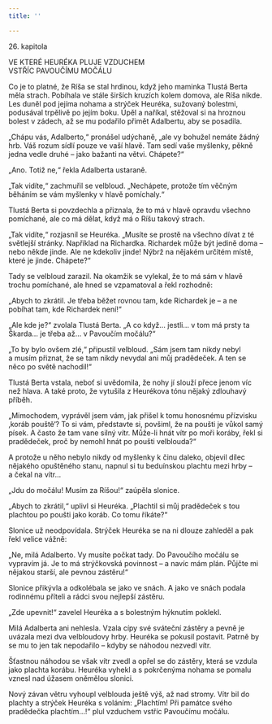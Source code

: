 ```yaml
---
title: ''

---
```


26. kapitola

VE KTERÉ HEURÉKA PLUJE VZDUCHEM  
VSTŘÍC PAVOUČÍMU MOČÁLU

Co je to platné, že Ríša se stal hrdinou, když jeho maminka Tlustá Berta měla strach. Pobíhala ve stále širších kruzích kolem domova, ale Ríša nikde. Les duněl pod jejíma nohama a strýček Heuréka, sužovaný bolestmi, podusával trpělivě po jejím boku. Úpěl a naříkal, stěžoval si na hroznou bolest v zádech, až se mu podařilo přimět Adalbertu, aby se posadila.

„Chápu vás, Adalberto,“ pronášel udýchaně, „ale vy bohužel nemáte žádný hrb. Váš rozum sídlí pouze ve vaší hlavě. Tam sedí vaše myšlenky, pěkně jedna vedle druhé – jako bažanti na větvi. Chápete?“

„Ano. Totiž ne,“ řekla Adalberta ustaraně.

„Tak vidíte,“ zachmuřil se velbloud. „Nechápete, protože tím věčným běháním se vám myšlenky v hlavě pomíchaly.“

Tlustá Berta si povzdechla a přiznala, že to má v hlavě opravdu všechno pomíchané, ale co má dělat, když má o Ríšu takový strach.

„Tak vidíte,“ rozjasnil se Heuréka. „Musíte se prostě na všechno dívat z té světlejší stránky. Například na Richardka. Richardek může být jedině doma – nebo někde jinde. Ale ne kdekoliv jinde! Nýbrž na nějakém určitém místě, které je jinde. Chápete?“

Tady se velbloud zarazil. Na okamžik se vylekal, že to má sám v hlavě trochu pomíchané, ale hned se vzpamatoval a řekl rozhodně:

„Abych to zkrátil. Je třeba běžet rovnou tam, kde Richardek je – a ne pobíhat tam, kde Richardek není!“

„Ale kde je?“ zvolala Tlustá Berta. „A co když… jestli… v tom má prsty ta Škarda… je třeba až… v Pavoučím močálu?“

„To by bylo ovšem zlé,“ připustil velbloud. „Sám jsem tam nikdy nebyl a musím přiznat, že se tam nikdy nevydal ani můj pradědeček. A ten se něco po světě nachodil!“

Tlustá Berta vstala, neboť si uvědomila, že nohy jí slouží přece jenom víc než hlava. A také proto, že vytušila z Heurékova tónu nějaký zdlouhavý příběh.

„Mimochodem, vyprávěl jsem vám, jak přišel k tomu honosnému přízvisku ‚koráb pouště‘? To si vám, představte si, povšiml, že na poušti je vůkol samý písek. A často že tam vane silný vítr. Může-li hnát vítr po moři koráby, řekl si pradědeček, proč by nemohl hnát po poušti velblouda?“

A protože u něho nebylo nikdy od myšlenky k činu daleko, objevil dílec nějakého opuštěného stanu, napnul si tu beduínskou plachtu mezi hrby – a čekal na vítr…

„Jdu do močálu! Musím za Ríšou!“ zaúpěla slonice.

„Abych to zkrátil,“ uplivl si Heuréka. „Plachtil si můj pradědeček s tou plachtou po poušti jako koráb. Co tomu říkáte?“

Slonice už neodpovídala. Strýček Heuréka se na ni dlouze zahleděl a pak řekl velice vážně:

„Ne, milá Adalberto. Vy musíte počkat tady. Do Pavoučího močálu se vypravím já. Je to má strýčkovská povinnost – a navíc mám plán. Půjčte mi nějakou starší, ale pevnou zástěru!“

Slonice přikývla a odkolébala se jako ve snách. A jako ve snách podala rodinnému příteli a rádci svou nejlepší zástěru.

„Zde upevnit!“ zavelel Heuréka a s bolestným hýknutím poklekl.

Milá Adalberta ani nehlesla. Vzala cípy své sváteční zástěry a pevně je uvázala mezi dva velbloudovy hrby. Heuréka se pokusil postavit. Patrně by se mu to jen tak nepodařilo – kdyby se náhodou nezvedl vítr.

Šťastnou náhodou se však vítr zvedl a opřel se do zástěry, která se vzdula jako plachta korábu. Heuréka vyhekl a s pokrčenýma nohama se pomalu vznesl nad úžasem oněmělou slonici.

Nový závan větru vyhoupl velblouda ještě výš, až nad stromy. Vítr bil do plachty a strýček Heuréka s voláním: „Plachtím! Při památce svého pradědečka plachtím…!“ plul vzduchem vstříc Pavoučímu močálu.
